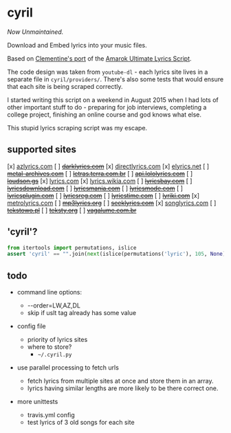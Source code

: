 
# cyril

_Now Unmaintained._

Download and Embed lyrics into your music files.

Based on [Clementine's port](https://github.com/clementine-player/Clementine/tree/5cc33e6caf94184609fa09096219d6ecdb06f1c9/tools/ultimate_lyrics_parser) of the [Amarok Ultimate Lyrics Script](http://kde-apps.org/content/show.php/Ultimate+Lyrics?content=108967).

The code design was taken from `youtube-dl` - each lyrics site lives in a separate file in `cyril/providers/`. There's also some tests that would ensure that each site is being scraped correctly.

I started writing this script on a weekend in August 2015 when I had lots of other important stuff to do - preparing for job interviews, completing a college project, finishing an online course and god knows what else. 

This stupid lyrics scraping script was my escape.

## supported sites

[x] [azlyrics.com](http://www.azlyrics.com)
[ ] ~~[darklyrics.com](http://www.darklyrics.com)~~
[x] [directlyrics.com](http://www.directlyrics.com)
[x] [elyrics.net](http://www.elyrics.net)
[ ] ~~[metal-archives.com](http://www.metal-archives.com)~~
[ ] ~~[letras.terra.com.br](http://letras.terra.com.br)~~
[ ] ~~[api.lololyrics.com](http://api.lololyrics.com)~~
[ ] ~~[loudson.gs](http://www.loudson.gs)~~
[x] [lyrics.com](http://www.lyrics.com)
[x] [lyrics.wikia.com](http://lyrics.wikia.com)
[ ] ~~[lyricsbay.com](http://www.lyricsbay.com)~~
[ ] ~~[lyricsdownload.com](http://www.lyricsdownload.com)~~
[ ] ~~[lyricsmania.com](http://www.lyricsmania.com)~~
[ ] ~~[lyricsmode.com](http://www.lyricsmode.com)~~
[ ] ~~[lyricsplugin.com](http://www.lyricsplugin.com)~~
[ ] ~~[lyricsreg.com](http://www.lyricsreg.com)~~
[ ] ~~[lyricstime.com](http://www.lyricstime.com)~~
[ ] ~~[lyriki.com](http://www.lyriki.com)~~
[x] [metrolyrics.com](http://www.metrolyrics.com)
[ ] ~~[mp3lyrics.org](http://www.mp3lyrics.org)~~
[ ] ~~[seeklyrics.com](http://www.seeklyrics.com)~~
[x] [songlyrics.com](http://www.songlyrics.com)
[ ] ~~[tekstowo.pl](http://www.tekstowo.pl)~~
[ ] ~~[teksty.org](http://teksty.org)~~
[ ] ~~[vagalume.com.br](http://vagalume.com.br)~~

## 'cyril'?

```python
from itertools import permutations, islice
assert 'cyril' == "".join(next(islice(permutations('lyric'), 105, None)))
```

## todo

* command line options:
  * --order=LW,AZ,DL
  * skip if uslt tag already has some value

* config file
  * priority of lyrics sites
  * where to store?
    - `~/.cyril.py`

* use parallel processing to fetch urls
  * fetch lyrics from multiple sites at once and store them in an array. 
  * lyrics having similar lengths are more likely to be there correct one.

* more unittests
  * travis.yml config
  * test lyrics of 3 old songs for each site
